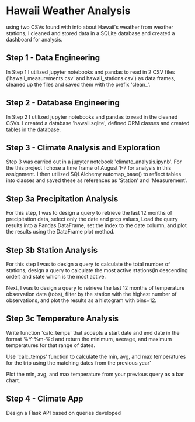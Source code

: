 # Hawaii Weather Analysis
<p> using two CSVs found with info about Hawaii's weather from weather stations, I cleaned and stored data in a SQLite database and created a dashboard for analysis. </p>

<h2> Step 1 - Data Engineering </h2>

<p>In Step 1 I utilized jupyter notebooks and pandas to read in 2 CSV files ('hawaii_measurements.csv' and hawaii_stations.csv') as data frames, cleaned up the files and saved them with the prefix 'clean_'. </p>

<h2> Step 2 - Database Engineering </h2>

<p> In Step 2 I utilized jupyter notebooks and pandas to read in the cleaned CSVs. I created a database 'hawaii.sqlite', defined ORM classes and created tables in the database. </p>

<h2> Step 3 - Climate Analysis and Exploration </h2>

<p> Step 3 was carried out in a jupyter notebook 'climate_analysis.ipynb'. For the this project I chose a time frame of August 1-7 for analysis in this assignment. I then utilized SQLAlchemy automap_base() to reflect tables into classes and saved these as references as 'Station' and 'Measurement'. </p>

<h2> Step 3a Precipitation Analysis </h2>

<p> For this step, I was to design a query to retrieve the last 12 months of precipitation data, select only the date and prcp values, Load the query results into a Pandas DataFrame, set the index to the date column, and plot the results using the DataFrame plot method.  </p>

<h2> Step 3b Station Analysis </h2>

<p> For this step I was to design a query to calculate the total number of stations, design a query to calculate the most active stations(in descending order) and state which is the most active.</p>

<p> Next, I was to design a query to retrieve the last 12 months of temperature observation data (tobs), filter by the station with the highest number of observations, and plot the results as a histogram with bins=12. </p>

<h2> Step 3c Temperature Analysis </h2>

<p> Write function 'calc_temps' that accepts a start date and end date in the format %Y-%m-%d and return the minimum, average, and maximum temperatures for that range of dates. </p>

<p> Use 'calc_temps' function to calculate the min, avg, and max temperatures for the trip using the matching dates from the previous year' </p>

<p>Plot the min, avg, and max temperature from your previous query as a bar chart. </p>

<h2> Step 4 - Climate App </h2>

<p>  Design a Flask API based on queries developed</p>
